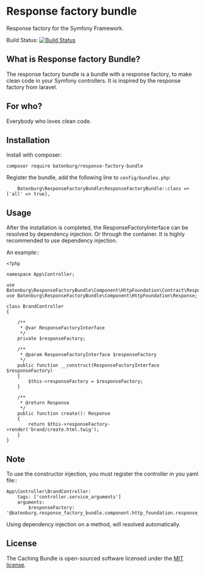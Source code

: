 # Response factory bundle

Response factory for the Symfony Framework.

Build Status: [![Build Status](https://travis-ci.com/batenburg/response-factroy-bundle.svg?branch=master)](https://travis-ci.org/batenburg/response-factroy-bundle.svg?branch=master)

## What is Response factory Bundle?

The response factory bundle is a bundle with a response factory, to make clean code in your Symfony controllers.
It is inspired by the response factory from laravel.

## For who?

Everybody who loves clean code.

## Installation

Install with composer:
```
composer require batenburg/response-factory-bundle
```

Register the bundle, add the following line to `config/bundles.php`:
```
    Batenburg\ResponseFactoryBundle\ResponseFactoryBundle::class => ['all' => true],
```

## Usage

After the installation is completed, the ResponseFactoryInterface can be resolved by dependency injection.
Or through the container. It is highly recommended to use dependency injection.

An example::

    <?php
    
    namespace App\Controller;
    
    use Batenburg\ResponseFactoryBundle\Component\HttpFoundation\Contract\ResponseFactoryInterface;
    use Batenburg\ResponseFactoryBundle\Component\HttpFoundation\Response;
    
    class BrandController
    {
    
        /**
         * @var ResponseFactoryInterface
         */
        private $responseFactory;
    
        /**
         * @param ResponseFactoryInterface $responseFactory
         */
        public function __construct(ResponseFactoryInterface $responseFactory)
        {
            $this->responseFactory = $responseFactory;
        }
    
        /**
         * @return Response
         */
        public function create(): Response
        {
            return $this->responseFactory->render('brand/create.html.twig');
        }
    }

## Note
To use the constructor injection, you must register the controller in you yaml file::
    
    App\Controller\BrandController:
        tags: ['controller.service_arguments']
        arguments:
            $responseFactory: '@batenburg.response_factory_bundle.component.http_foundation.response_factory'

Using dependency injection on a method, will resolved automatically.
## License

The Caching Bundle is open-sourced software licensed under the [MIT license](LICENSE.md).
